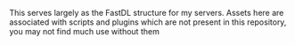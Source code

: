 This serves largely as the FastDL structure for my servers. Assets here are associated with scripts and plugins which are not present in this repository, you may not find much use without them
